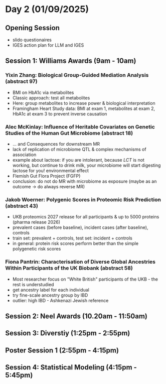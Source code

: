 # Day 2 (01/09/2025)

## Opening Session

- slido questionaires
- IGES action plan for LLM and IGES

## Session 1: Williams Awards (9am - 10am)

### Yixin Zhang: Biological Group-Guided Mediation Analysis (abstract 97)

- BMI on HbA1c via metabolites
- Classic approach: test all metabolites
- Here: group metabolites to increase power & biological interpretation
- Framingham Heart Study data: BMI at exam 1, metabolites at exam 2, HbA1c at exam 3 to prevent inverse causation

### Alec McKinlay: Influence of Heritable Covariates on Genetic Studies of the Human Gut Microbiome (abstract 18) 

- ... and Consequences for downstream MR
- lack of replication of microbiome QTL & complex mechanisms of association
- example about lactose: if you are intolerant, because _LCT_ is not working, but continue to drink milk, your microbiome will start digesting lactose for you! environmental effect
- Flemish Gut Flora Project (FGFP)
- conclusion: do not do MR with microbiome as exposure (maybe as an outcome -> do always reverse MR) 

### Jakob Woerner: Polygenic Scores in Proteomic Risk Prediction (abstract 43) 

- UKB proteomics 2027 release for all participants & up to 5000 proteins (pharma release 2026)
- prevalent cases (before baseline), incident cases (after baseline), controls
- train set: prevalent + controls, test set: incident + controls
- in general: protein risk scores perform better than the simple polygenetic risk scores

### Fiona Pantrin: Characterisation of Diverse Global Ancestries Within Participants of the UK Biobank (abstract 58) 

- Most researcher focus on "White British" participants of the UKB - the rest is understudied
- get ancestry label for each individual
- try fine-scale ancestry group by IBD
- outlier: high IBD - Ashkenazi Jewish reference

## Session 2: Neel Awards (10.20am - 11:50am)

## Session 3: Diverstiy (1:25pm - 2:55pm)

## Poster Session 1 (2:55pm - 4:15pm)

## Session 4: Statistical Modeling (4:15pm - 5:45pm)
